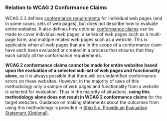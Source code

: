 ### Relation to WCAG 2 Conformance Claims

WCAG 2.2 defines [conformance requirements](https://www.w3.org/TR/WCAG22/#conformance-reqs) for individual web pages (and in some cases, sets of web pages), but does not describe how to evaluate entire websites. It also defines how optional [conformance claims](https://www.w3.org/TR/WCAG22/#conformance-claims) can be made to cover individual web pages, a series of web pages such as a multi-page form, and multiple related web pages such as a website. This is applicable when all web pages that are in the scope of a conformance claim have each been evaluated or created in a process that ensures that they each satisfy all the conformance requirements.

**WCAG 2 conformance claims cannot be made for entire websites based upon the evaluation of a selected sub-set of web pages and functionality alone**, as it is always possible that there will be unidentified conformance errors on these websites. However, in the majority of uses of this methodology only a sample of web pages and functionality from a website is selected for evaluation. Thus in the majority of situations, **using this methodology alone does not result in WCAG 2 conformance claims** for the target websites. Guidance on making statements about the outcomes from using this methodology is provided in [Step 5.c: Provide an Evaluation Statement (Optional)](#step5c).